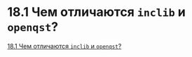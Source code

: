 # 18.1 Чем отличаются `inclib` и `openqst`?

[18.1 Чем отличаются `inclib` и `openqst`?](01_addqst_i_openqst_0118)
